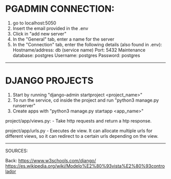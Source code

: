 # PGADMIN CONNECTION:
1) go to localhost:5050
2) Insert the email provided in the .env
3) Click in "add new server"
4) In the "General" tab, enter a name for the server
5) In the "Connection" tab, enter the following details (also found in .env):
   Hostname/address: db (service name)
   Port: 5432
   Maintenance database: postgres
   Username: postgres
   Password: postgres

___________________________________________________________________________________________________
# DJANGO PROJECTS

1. Start by running "django-admin startproject <project_name>"
2. To run the service, cd inside the project and run "python3 manage.py runserver"
3. Create apps with "python3 manage.py startapp <app_name>"

project/app/views.py:
    -   Take http requests and return a htp response.

project/app/urls.py
    -   Executes de view. It can allocate multiple urls for different
        views, so it can redirect to a certain urls depending on the view.

___________________________________________________________________________________________________
SOURCES:

Back:
https://www.w3schools.com/django/
https://es.wikipedia.org/wiki/Modelo%E2%80%93vista%E2%80%93controlador

